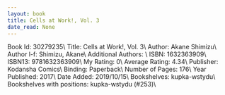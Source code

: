 ```yaml
---
layout: book
title: Cells at Work!, Vol. 3
date_read: None
---
```


Book Id: 30279235\ 
Title: Cells at Work!, Vol. 3\ 
Author: Akane Shimizu\ 
Author l-f: Shimizu, Akane\ 
Additional Authors: \ 
ISBN: 1632363909\ 
ISBN13: 9781632363909\ 
My Rating: 0\ 
Average Rating: 4.34\ 
Publisher: Kodansha Comics\ 
Binding: Paperback\ 
Number of Pages: 176\ 
Year Published: 2017\ 
Date Added: 2019/10/15\ 
Bookshelves: kupka-wstydu\ 
Bookshelves with positions: kupka-wstydu (#253)\ 

